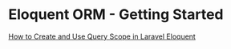 # Eloquent ORM - Getting Started

[How to Create and Use Query Scope in Laravel Eloquent](https://www.itsolutionstuff.com/post/how-to-create-and-use-query-scope-in-laravel-eloquentexample.html)
